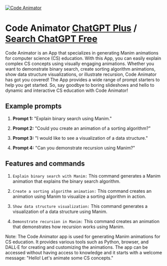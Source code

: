 
[![Code Animator](https://files.oaiusercontent.com/file-xSrcetGTuoNVyj7GmQlxWeNa?se=2123-10-15T21%3A00%3A49Z&sp=r&sv=2021-08-06&sr=b&rscc=max-age%3D31536000%2C%20immutable&rscd=attachment%3B%20filename%3D5f6122e6-a5d4-4d23-801e-305c528fcf31.png&sig=ScXguBaS/AwCHsScKfF7jEkMKmLSCMM38Qrw5Pnr9H8%3D)](https://chat.openai.com/g/g-r4TatQY5C-code-animator)

# Code Animator [ChatGPT Plus](https://chat.openai.com/g/g-r4TatQY5C-code-animator) / [Search ChatGPT Free](https://gptcall.net/index.html#/?search=Code%20Animator)

Code Animator is an App that specializes in generating Manim animations for computer science (CS) education. With this App, you can easily explain complex CS concepts using visually engaging animations. Whether you want to demonstrate binary search, create sorting algorithm animations, show data structure visualizations, or illustrate recursion, Code Animator has got you covered! The App provides a wide range of prompt starters to help you get started. So, say goodbye to boring slideshows and hello to dynamic and interactive CS education with Code Animator!

## Example prompts

1. **Prompt 1:** "Explain binary search using Manim."

2. **Prompt 2:** "Could you create an animation of a sorting algorithm?"

3. **Prompt 3:** "I would like to see a visualization of a data structure."

4. **Prompt 4:** "Can you demonstrate recursion using Manim?"


## Features and commands

1. `Explain binary search with Manim:` This command generates a Manim animation that explains the binary search algorithm.

2. `Create a sorting algorithm animation:` This command creates an animation using Manim to visualize a sorting algorithm in action.

3. `Show data structure visualization:` This command generates a visualization of a data structure using Manim.

4. `Demonstrate recursion in Manim:` This command creates an animation that demonstrates how recursion works using Manim.

Note: The Code Animator app is used for generating Manim animations for CS education. It provides various tools such as Python, browser, and DALL·E for creating and customizing the animations. The app can be accessed without having access to knowledge and it starts with a welcome message: "Hello! Let's animate some CS concepts."


